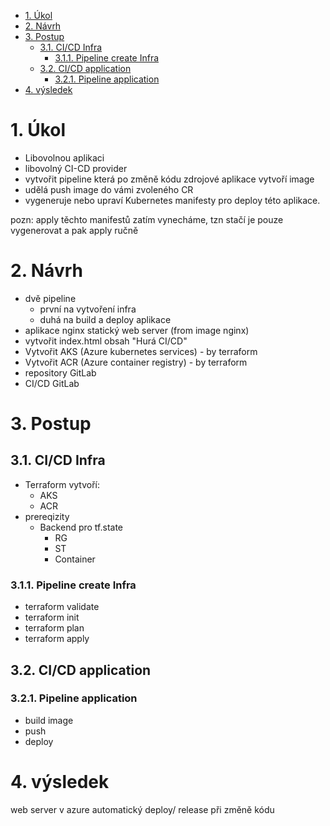 <!-- TOC -->
- [1. Úkol](#1-úkol)
- [2. Návrh](#2-návrh)
- [3. Postup](#3-postup)
	- [3.1. CI/CD Infra](#31-cicd-infra)
		- [3.1.1. Pipeline create Infra](#311-pipeline-create-infra)
	- [3.2. CI/CD application](#32-cicd-application)
		- [3.2.1. Pipeline application](#321-pipeline-application)
- [4. výsledek](#4-výsledek)
<!-- /TOC -->

# 1. Úkol  
- Libovolnou aplikaci
- libovolný CI-CD provider
- vytvořit pipeline která po změně kódu zdrojové aplikace vytvoří image
- udělá push image do vámi zvoleného CR
- vygeneruje nebo upraví Kubernetes manifesty pro deploy této aplikace.

pozn: apply těchto manifestů zatím vynecháme, tzn stačí je pouze vygenerovat a pak apply ručně

# 2. Návrh
- dvě pipeline
  - první na vytvoření infra
  - duhá na build a deploy aplikace
- aplikace nginx statický web server (from image nginx)
- vytvořit index.html obsah "Hurá CI/CD"
- Vytvořit AKS (Azure kubernetes services) - by terraform
- Vytvořit ACR (Azure container registry) - by terraform
- repository GitLab
- CI/CD GitLab

# 3. Postup

## 3.1. CI/CD Infra
- Terraform vytvoří:
    - AKS
    - ACR
- prereqizity
  - Backend pro tf.state 
    - RG
    - ST
    - Container

### 3.1.1. Pipeline create Infra
 - terraform validate
 - terraform init
 - terraform plan
 - terraform apply

## 3.2. CI/CD application

### 3.2.1. Pipeline application
 - build image
 - push
 - deploy

# 4. výsledek
web server v azure automatický deploy/ release při změně kódu 